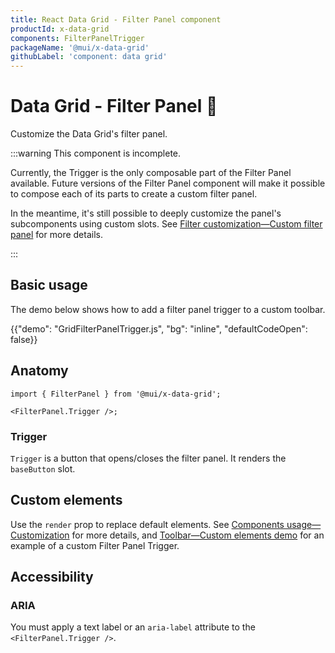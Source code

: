 ```yaml
---
title: React Data Grid - Filter Panel component
productId: x-data-grid
components: FilterPanelTrigger
packageName: '@mui/x-data-grid'
githubLabel: 'component: data grid'
---
```


# Data Grid - Filter Panel 🚧

<p class="description">Customize the Data Grid's filter panel.</p>

:::warning
This component is incomplete.

Currently, the Trigger is the only composable part of the Filter Panel available.
Future versions of the Filter Panel component will make it possible to compose each of its parts to create a custom filter panel.

In the meantime, it's still possible to deeply customize the panel's subcomponents using custom slots.
See [Filter customization—Custom filter panel](/x/react-data-grid/filtering/customization/#custom-filter-panel)
for more details.

:::

## Basic usage

The demo below shows how to add a filter panel trigger to a custom toolbar.

{{"demo": "GridFilterPanelTrigger.js", "bg": "inline", "defaultCodeOpen": false}}

## Anatomy

```tsx
import { FilterPanel } from '@mui/x-data-grid';

<FilterPanel.Trigger />;
```

### Trigger

`Trigger` is a button that opens/closes the filter panel.
It renders the `baseButton` slot.

## Custom elements

Use the `render` prop to replace default elements.
See [Components usage—Customization](/x/react-data-grid/components/usage/#customization) for more details, and [Toolbar—Custom elements demo](/x/react-data-grid/components/toolbar/#custom-elements) for an example of a custom Filter Panel Trigger.

## Accessibility

### ARIA

You must apply a text label or an `aria-label` attribute to the `<FilterPanel.Trigger />`.
